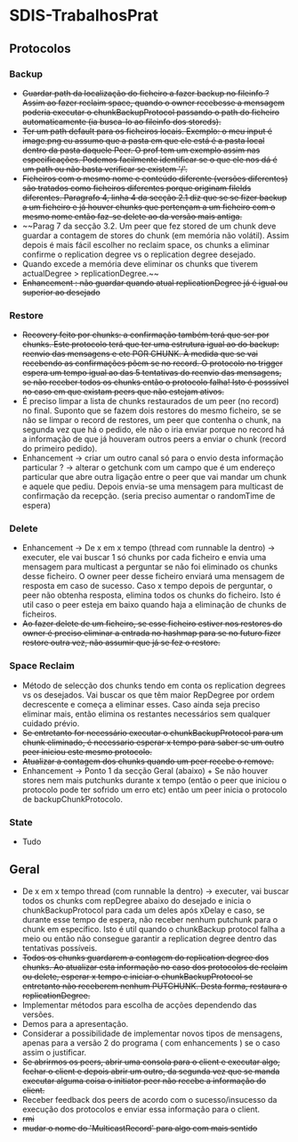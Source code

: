 # SDIS-TrabalhosPrat

## Protocolos

### Backup
* ~~Guardar path da localização do ficheiro a fazer backup no fileinfo ? Assim ao fazer reclaim space, quando o owner recebesse a mensagem poderia executar o chunkBackupProtocol passando o path do ficheiro automaticamente (ia busca-lo ao fileinfo dos storeds).~~
* ~~Ter um path default para os ficheiros locais. Exemplo: o meu input é image.png eu assumo que a pasta em que ele está é a pasta local dentro da pasta daquele Peer. O prof tem um exemplo assim nas especificações. Podemos facilmente identificar se o que ele nos dá é um path ou não basta verificar se existem '/'.~~
* ~~Ficheiros com o mesmo nome e conteúdo diferente (versões diferentes) são tratados como ficheiros diferentes porque originam fileIds diferentes. Paragrafo 4, linha 4 da secção 2.1 diz que se se fizer backup a um ficheiro e já houver chunks que pertençam a um ficheiro com o mesmo nome então faz-se delete ao da versão mais antiga.~~
* ~~Parag 7 da secção 3.2. Um peer que fez stored de um chunk deve guardar a contagem de stores do chunk (em memória não volátil). Assim depois é mais fácil escolher no reclaim space, os chunks a eliminar confirme o replication degree vs o replication degree desejado.
* Quando excede a memória deve eliminar os chunks que tiverem actualDegree > replicationDegree.~~
* ~~Enhancement : não guardar quando atual replicationDegree já é igual ou superior ao desejado~~

### Restore
* ~~Recovery feito por chunks: a confirmação também terá que ser por chunks. Este protocolo terá que ter uma estrutura igual ao do backup: reenvio das mensagens e etc POR CHUNK. À medida que se vai recebendo as confirmações põem se no record. O protocolo no trigger espera um tempo igual ao das 5 tentativas do reenvio das mensagens, se não receber todos os chunks então o protocolo falha! Isto é posssível no caso em que existam peers que não estejam ativos.~~
* É preciso limpar a lista de chunks restaurados de um peer (no record) no final. Suponto que se fazem dois restores do mesmo ficheiro, se se não se limpar o record de restores, um peer que contenha o chunk, na segunda vez que há o pedido, ele não o iria enviar porque no record há a informação de que já houveram outros peers a enviar o chunk (record do primeiro pedido).
* Enhancement -> criar um outro canal só para o envio desta informação particular ? -> alterar o getchunk com um campo que é um endereço particular que abre outra ligação entre o peer que vai mandar um chunk e aquele que pediu. Depois envia-se uma mensagem para multicast de confirmação da recepção. (seria preciso aumentar o randomTime de espera)

### Delete
* Enhancement -> De x em x tempo (thread com runnable la dentro) -> executer, ele vai buscar 1 só chunks por cada ficheiro e envia uma mensagem para multicast a perguntar se não foi eliminado os chunks desse ficheiro. O owner peer desse ficheiro enviará uma mensagem de resposta em caso de sucesso. Caso x tempo depois de perguntar, o peer não obtenha resposta, elimina todos os chunks do ficheiro. Isto é util caso o peer esteja em baixo quando haja a eliminação de chunks de ficheiros. 
* ~~Ao fazer delete de um ficheiro, se esse ficheiro estiver nos restores do owner é preciso eliminar a entrada no hashmap para se no futuro fizer restore outra vez, não assumir que já se fez o restore.~~

### Space Reclaim
* Método de selecção dos chunks tendo em conta os replication degrees vs os desejados. Vai buscar os que têm maior RepDegree por ordem decrescente e começa a eliminar esses. Caso ainda seja preciso eliminar mais, então elimina os restantes necessários sem qualquer cuidado prévio.
* ~~Se entretanto for necessário executar o chunkBackupProtocol para um chunk eliminado, é necessario esperar x tempo para saber se um outro peer iniciou este mesmo protocolo.~~
* ~~Atualizar a contagem dos chunks quando um peer recebe o remove.~~
* Enhancement -> Ponto 1 da secção Geral (abaixo) + Se não houver stores nem mais putchunks durante x tempo (então o peer que iniciou o protocolo pode ter sofrido um erro etc) então um peer inicia o protocolo de backupChunkProtocolo.

### State
* Tudo

## Geral
* De x em x tempo thread (com runnable la dentro) -> executer, vai buscar todos os chunks com repDegree abaixo do desejado e inicia o chunkBackupProtocol para cada um deles após xDelay e caso, se durante esse tempo de espera, não receber nenhum putchunk para o chunk em específico. Isto é util quando o chunkBackup protocol falha a meio ou então não consegue garantir a replication degree dentro das tentativas possíveis.
* ~~Todos os chunks guardarem a contagem do replication degree dos chunks. Ao atualizar esta informação no caso dos protocolos de reclaim ou delete, esperar x tempo e iniciar o chunkBackupProtocol se entretanto não receberem nenhum PUTCHUNK. Desta forma, restaura o replicationDegree.~~
* Implementar métodos para escolha de acções dependendo das versões.
* Demos para a apresentação.
* Considerar a possibilidade de implementar novos tipos de mensagens, apenas para a versão 2 do programa ( com enhancements ) se o caso assim o justificar.
* ~~Se abrirmos os peers, abrir uma consola para o client e executar algo, fechar o client e depois abrir um outro, da segunda vez que se manda executar alguma coisa o initiator peer não recebe a informação do client.~~
* Receber feedback dos peers de acordo com o sucesso/insucesso da execução dos protocolos e enviar essa informação para o client.
* ~~rmi~~
* ~~mudar o nome do 'MulticastRecord' para algo com mais sentido~~

